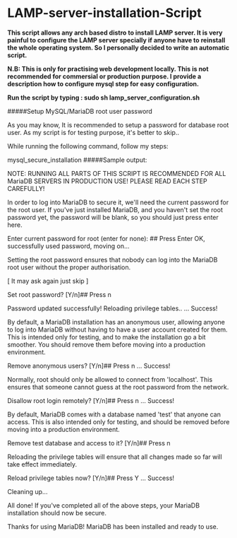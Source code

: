 # LAMP-server-installation-Script

<b>This script allows any arch based distro to install LAMP server. It is very painful to configure the LAMP server specially if anyone have to reinstall the whole operating system. So I personally decided to write an automatic script. 

N.B: This is only for practising web development locally. This is not recommended for commersial or production purpose. I provide a description how to configure mysql step for easy configuration. </b>

<b> Run the script by typing : sudo sh lamp_server_configuration.sh </b>

#####Setup MySQL/MariaDB root user password

As you may know, It is recommended to setup a password for database root user. As my script is for testing purpose, it's better to skip..

While running the following command, follow my steps:

mysql_secure_installation
#####Sample output:

NOTE: RUNNING ALL PARTS OF THIS SCRIPT IS RECOMMENDED FOR ALL MariaDB
 SERVERS IN PRODUCTION USE! PLEASE READ EACH STEP CAREFULLY!

In order to log into MariaDB to secure it, we'll need the current
password for the root user. If you've just installed MariaDB, and
you haven't set the root password yet, the password will be blank,
so you should just press enter here.

Enter current password for root (enter for none): ## Press Enter
OK, successfully used password, moving on...

Setting the root password ensures that nobody can log into the MariaDB
root user without the proper authorisation.

[ It may ask again just skip ]

Set root password? [Y/n]## Press n

Password updated successfully!
Reloading privilege tables..
 ... Success!

By default, a MariaDB installation has an anonymous user, allowing anyone
to log into MariaDB without having to have a user account created for
them. This is intended only for testing, and to make the installation
go a bit smoother. You should remove them before moving into a
production environment.

Remove anonymous users? [Y/n]## Press n
 ... Success!

Normally, root should only be allowed to connect from 'localhost'. This
ensures that someone cannot guess at the root password from the network.

Disallow root login remotely? [Y/n]## Press n
 ... Success!

By default, MariaDB comes with a database named 'test' that anyone can
access. This is also intended only for testing, and should be removed
before moving into a production environment.

Remove test database and access to it? [Y/n]## Press n

Reloading the privilege tables will ensure that all changes made so far
will take effect immediately.

Reload privilege tables now? [Y/n]## Press Y
 ... Success!

Cleaning up...

All done! If you've completed all of the above steps, your MariaDB
installation should now be secure.

Thanks for using MariaDB!
MariaDB has been installed and ready to use.
